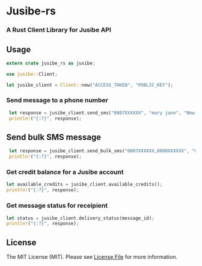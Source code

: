 # Jusibe-rs
  ### A Rust Client Library for Jusibe API

## Usage

```rs
extern crate jusibe_rs as jusibe;

use jusibe::Client;

let jusibe_client = Client::new("ACCESS_TOKEN", "PUBLIC_KEY");
```

### Send message to a phone number
```rs
 let response = jusibe_client.send_sms("0807XXXXXX", "mary jane", "New Message");
 println!("{:?}", response);
```

## Send bulk SMS message
```rs
 let response = jusibe_client.send_bulk_sms("0807XXXXXX,0808XXXXXX", "mary jane", "New Message");
 println!("{:?}", response);
```

### Get credit balance for a Jusibe account
```rs
let available_credits = jusibe_client.available_credits();
println!("{:?}", response);
```

### Get message status for receipient
```rs
let status = jusibe_client.delivery_status(message_id);
println!("{:?}", response);
```


## License

The MIT License (MIT). Please see [License File](LICENSE.md) for more information.
